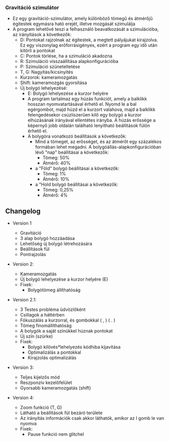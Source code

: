 ### Gravitáció szimulátor

* Ez egy gravitáció-szimulátor, amely különböző tömegű és átmérőjű égitestek egymásra ható erejét, illetve mozgását szimulálja
* A program lehetővé teszi a felhasználó beavatkozását a szimulációba, az irányítások a következők:
    * D: Pontokat rajzolnak az égitestek, a megtett pályájukat kirajzolva. Ez egy viszonylag erőforrásigényes, ezért a program egy idő után kitörli a pontokat
    * C: Pontok törlése, ha a szimuláció akadozna
    * R: Szimuláció visszaállítása alapkonfigurációba
    * P: Szimuláció szüneteltetése
    * T, G: Nagyítás/kicsinyítés
    * Kurzorok: kameramozgatás
    * Shift: kameramozgás gyorsítása
    * Új bolygó lehelyezésé:
        * E: Bolygó lehelyezése a kurzor helyére
        * A program tartalmaz egy húzás funkciót, amely a balklikk hosszan nyomvatartásával érhető el. Nyomd le a bal egérgombot, majd húzd el a kurzort valahova, majd a balklikk felengedésekor csúzliszerűen kilő egy bolygó a kurzor elhúzásának irányával ellentétes irányba. A húzás erőssége a képernyő jobb oldalán található lenyitható beállítások fülön érhető el.
        * A bolygóra vonatkozó beállítások a következők:
            * Mind a tömeget, az erősséget, és az átmérőt egy százalékos formában lehet megadni. A bolygóállás-alapkonfigurációban lévő "nap" beállításai a következők:
                * Tömeg: 50%
                * Átmérő: 40%
            * a "Föld" bolygó beállításai a következők:
                * Tömeg: 1%
                * Átmérő: 10%
            * a "Hold bolygó beállításai a következők:
                * Tömeg: 0,25%
                * Átmérő: 4%



## Changelog

* Version 1
    * Gravitáció
    * 3 alap bolygó hozzáadása
    * Lehetőség új bolygó létrehozására
    * Beállítások fül
    * Pontrajzolás

* Version 2:
    * Kameramozgatás
    * Új bolygó lehelyezése a kurzor helyére (E)
    * Fixek:
        * Bolygótömeg állíthatóság

* Version 2.1:
    * 3 Testes probléma üdvözlőként
    * Csillagok a háttérben
    * Fókuszálás a kurzorral, és gombokkal ( , ) ( . )
    * Tömeg finomállíthatóság
    * A bolygók a saját színükkel húznak pontokat
    * Új szín (szürke)
    * Fixek:
        * Bolygó kilövés*lehelyezés kódhiba kijavítása
        * Optimalizálás a pontokkal
        * Kirajzolás optimalizálás

* Version 3:
    * Teljes kijelzős mód
    * Reszponzív kezelőfelület
    * Gyorsabb kameramozgatás (shift)

* Version 4:
    * Zoom funkció (T, G)
    * Látható a beállítások fül bezáró területe
    * Az irányítás információk csak akkor láthatók, amikor az I gomb le van nyomva
    * Fixek:
        * Pause funkció nem glitchel
